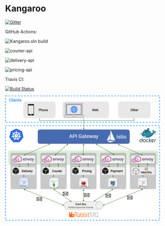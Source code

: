 # Kangaroo
[![Gitter](https://badges.gitter.im/KangarooApp/community.svg)](https://gitter.im/KangarooApp/community?utm_source=badge&utm_medium=badge&utm_campaign=pr-badge)

GitHub Actions:

![Kangaroo.sln build](https://github.com/Jamaxack/Kangaroo/workflows/Kangaroo.sln%20build/badge.svg?branch=master)

![courier-api](https://github.com/Jamaxack/Kangaroo/workflows/courier-api/badge.svg?branch=master)

![delivery-api](https://github.com/Jamaxack/Kangaroo/workflows/delivery-api/badge.svg?branch=master)

![pricing-api](https://github.com/Jamaxack/Kangaroo/workflows/pricing-api/badge.svg?branch=master)

Travis CI: 

[![Build Status](https://travis-ci.org/Jamaxack/Kangaroo.svg?branch=master)](https://travis-ci.org/Jamaxack/Kangaroo)


<img src="art/KangarooArchitecture.png"/>
